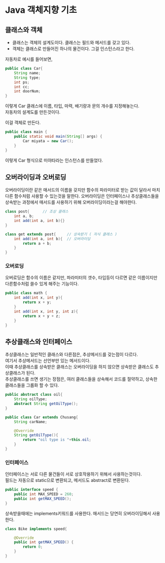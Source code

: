 # Java 객체지향 기초

## 클래스와 객체
- 클래스는 객체의 설계도이다. 클래스는 필드와 메서드를 갖고 있다.     
- 객체는 클래스로 만들어진 하나의 물건이다. 그걸 인스턴스라고 한다.

자동차로 예시를 들어보면,
```java
public class Car{
    String name;
    String type;
    int ps;
    int cc;
    int doorNum;
}
```
이렇게 Car 클래스에 이름, 타입, 마력, 배기량과 문의 개수를 지정해놓는다.     
자동차의 설계도를 만든것이다.

이걸 객체로 만든다.
```java
public class main {
    public static void main(String[] args) {
        Car miyata = new Car();
    }
}
```
이렇게 Car 형식으로 미야타라는 인스턴스를 만들었다.

## 오버라이딩과 오버로딩
오버라이딩이란 같은 매서드의 이름을 갖지만 함수의 파라미터로 받는 값이 달라서 마치 다른 함수처럼 사용할 수 있는것을 말한다.
오버라이딩은 인터페이스나 추상클래스들을 상속받는 과정에서 매서드를 사용하기 위해 오버라이딩이라는걸 해야한다.
```java
class post{      // 조상 클래스
    int a, b;
    int add(int a, int b){}
}

class get extends post{     // 상속받기 ( 자식 클래스 )
    int add(int a, int b){  // 오버라이딩
        return a + b;
    }
}
```
### 오버로딩
오버로딩은 함수의 이름은 같지만, 파라미터의 갯수, 타입등이 다르면 같은 이름이지만 다른함수처럼 쓸수 있게 해주는 기능이다.
```java
public class math {
    int add(int x, int y){
        return x + y;
    }
    int add(int x, int y, int z){
        return x + y + z;
    }
}
```

## 추상클래스와 인터페이스
추상클래스는 일반적인 클래스와 다른점은, 추상메서드를 갖는점이 다르다.   
여기서 추상메서드는 선언부만 있는 메서드이다.      
이때 추상클래스를 상속받은 클래스는 오버라이딩을 하지 않으면 상속받은 클래스도 추상클래스가 된다.      
추상클래스를 쓰면 생기는 장점은, 여러 클래스들을 상속해서 코드를 절약하고, 상속한 클래스들을 그룹화 할 수 있다.
```java
public abstract class oil{
    String oilType;
    abstract String getOilType();
}
```

```java
public class Car extends Chusang{
    String carName;

    @Override
    String getOilType(){
        return "oil type is "+this.oil;
    }
}
```

### 인터페이스 
인터페이스는 서로 다른 물건들이 서로 상호작용하기 위해서 사용하는것이다.         
필드는 자동으로 static으로 변환되고, 메서드도 abstract로 변환된다.
```java
public interface speed {
    public int MAX_SPEED = 260;
    public int getMAX_SPEED();
}
```
상속받을때에는 implements키워드를 사용한다. 매서드는 당연히 오버라이딩해서 사용한다.
```java
class Bike implements speed{

    @Override
    public int getMAX_SPEED() {
        return 0;
    }
}
```